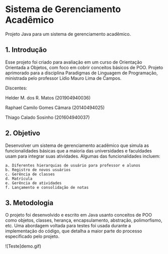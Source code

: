 # Sistema de Gerenciamento Acadêmico
Projeto Java para um sistema de gerenciamento acadêmico.

## 1. Introdução
Esse projeto foi criado para avaliação em um curso de Orientação Orientada a Objetos, com foco em cobrir conceitos básicos de POO. Projeto aprimorado para a disciplina Paradigmas de Linguagem de Programação, ministrada pelo professor Lídio Mauro Lima de Campos.

Discentes: 

Helder M. dos R. Matos (201904940036)

Raphael Camilo Gomes Câmara (20140494025)

Thiago Calado Sosinho (201604940037)

## 2. Objetivo
Desenvolver um sistema de gerenciamento acadêmico que simula as funcionalidades básicas que a maioria das universidades e faculdades usam para integrar suas atividades. Algumas das funcionalidades incluem:

    a. Diferentes hierarquias de usuário para professor e alunos  
    b. Registro de novos usuários  
    c. Gerência de classes  
    d. Matrícula  
    e. Gerência de atividades  
    f. Lançamento e consolidação de notas  
  
## 3. Metodologia
O projeto foi desenvolvido e escrito em Java usanto conceitos de POO como objetos, classes, herança, encapsulamento, abstração, polimorfismo, etc. Uma abordagem voltada para testes foi usada durante a implementação do código, que detalha a maior parte do processo especificado pelo projeto.

![Teste]demo.gif)
